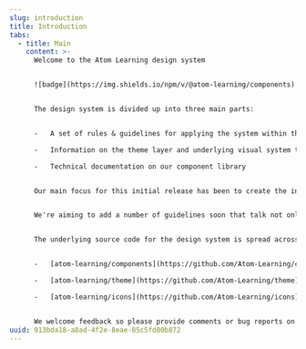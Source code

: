 ```yaml
---
slug: introduction
title: Introduction
tabs:
  - title: Main
    content: >-
      Welcome to the Atom Learning design system


      ![badge](https://img.shields.io/npm/v/@atom-learning/components) ![badge](https://img.shields.io/github/workflow/status/Atom-Learning/components/Test%20&%20validate) ![badge](https://img.shields.io/bundlephobia/minzip/@atom-learning/components)


      The design system is divided up into three main parts:


      -   A set of rules & guidelines for applying the system within the context of Atom Learning

      -   Information on the theme layer and underlying visual system that powers the design-system

      -   Technical documentation on our component library


      Our main focus for this initial release has been to create the in-depth technical documentation for our [component library](https://design.atomlearning.technology/components/introduction). There is also an initial draft of the [theme](https://design.atomlearning.technology/theme/colours) content written, for use mainly as a visual reference for the scales and systems that form our design system. We also have a [gallery view](https://design.atomlearning.technology/components) of all our components in one place.


      We're aiming to add a number of guidelines soon that talk not only about the components and how to use them, but also how best to combine them and use them in context for a greater user experience. We hope to include detailed guidance on more specific UX patterns like data capture through forms, consistent navigation patterns, tone of voice, how to best handle error & empty states, how to prioritise interface elements, and others.


      The underlying source code for the design system is spread across three repositories:


      -   [atom-learning/components](https://github.com/Atom-Learning/components) contains our React component library code

      -   [atom-learning/theme](https://github.com/Atom-Learning/theme) contains our design tokens and the transformations for JS and Sass

      -   [atom-learning/icons](https://github.com/Atom-Learning/icons) contains our React SVG icon system


      We welcome feedback so please provide comments or bug reports on our [Github repository](https://github.com/Atom-Learning/components/issues).
uuid: 913bda18-a8ad-4f2e-8eae-85c5fd80b872
---
```

